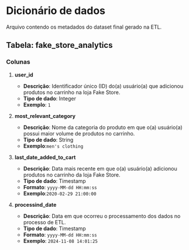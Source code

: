 # Dicionário de dados

Arquivo contendo os metadados do dataset final gerado na ETL.

## Tabela: fake_store_analytics

### Colunas

1. **user_id**
    - **Descrição**: Identificador único (ID) do(a) usuário(a) que adicionou produtos no carrinho na loja Fake Store. 
    - **Tipo de dado**: Integer
    - **Exemplo**: `1`

2. **most_relevant_category**
    - **Descrição**: Nome da categoria do produto em que o(a) usuário(a) possui maior volume de produtos no carrinho.
    - **Tipo de dado**: String
    - **Exemplo**:`men's clothing`

3. **last_date_added_to_cart**
    - **Descrição**: Data mais recente em que o(a) usuário(a) adicionou produtos no carrinho da loja Fake Store.
    - **Tipo de dado**: Timestamp
    - **Formato**: `yyyy-MM-dd HH:mm:ss`
    - **Exemplo**:`2020-02-29 21:00:00`

4. **processind_date**
    - **Descrição**: Data em que ocorreu o processamento dos dados no processo de ETL.
    - **Tipo de dado**: Timestamp
    - **Formato**: `yyyy-MM-dd HH:mm:ss`
    - **Exemplo**: `2024-11-08 14:01:25`